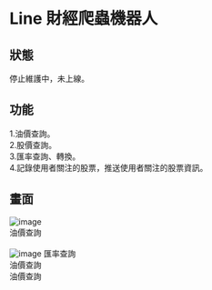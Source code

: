 # Line 財經爬蟲機器人

## 狀態
停止維護中，未上線。

## 功能
1.油價查詢。<br>
2.股價查詢。<br>
3.匯率查詢、轉換。<br>
4.記錄使用者關注的股票，推送使用者關注的股票資訊。<br>

## 畫面
![image](https://github.com/tohousanae/line-financial-bot/assets/122202405/b1ede206-2fd1-480d-a4bd-b99c1ca63d20)<br>
油價查詢<br>
<br>
![image](https://github.com/tohousanae/line-financial-bot/assets/122202405/062c66ec-a303-4cda-a943-b226fdbe523a)
匯率查詢<br>
油價查詢<br>
油價查詢<br>
